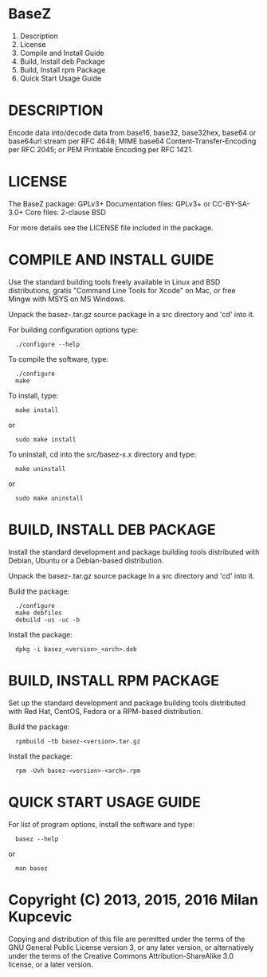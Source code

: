 BaseZ
======
1. Description
2. License
3. Compile and Install Guide
4. Build, Install deb Package
5. Build, Install rpm Package
6. Quick Start Usage Guide


DESCRIPTION
===========
Encode  data into/decode data from base16, base32, base32hex, base64 or
base64url stream per RFC 4648;  MIME  base64  Content-Transfer-Encoding
per RFC 2045; or PEM Printable Encoding per RFC 1421.


LICENSE
=======
The BaseZ package: GPLv3+
Documentation files: GPLv3+ or CC-BY-SA-3.0+
Core files: 2-clause BSD

For more details see the LICENSE file included in the package.


COMPILE AND INSTALL GUIDE
=========================
Use the standard building tools freely available in Linux and BSD
distributions, gratis "Command Line Tools for Xcode" on Mac, or free Mingw
with MSYS on MS Windows.

Unpack the basez-<version>.tar.gz source package in a src directory and 'cd'
into it.

For building configuration options type:
```
  ./configure --help
```
To compile the software, type:
```
  ./configure
  make
```
To install, type:
```
  make install
```  
or
```
  sudo make install
```

To uninstall, cd into the src/basez-x.x directory and type:
```
  make uninstall
```
or
```
  sudo make uninstall
```


BUILD, INSTALL DEB PACKAGE
==========================
Install the standard development and package building tools distributed with
Debian, Ubuntu or a Debian-based distribution.

Unpack the basez-<version>.tar.gz source package in a src directory and 'cd'
into it.

Build the package:
```
  ./configure
  make debfiles
  debuild -us -uc -b
```
Install the package:
```
  dpkg -i basez_<version>_<arch>.deb
```

BUILD, INSTALL RPM PACKAGE
==========================
Set up the standard development and package building tools distributed with
Red Hat, CentOS, Fedora or a RPM-based distribution.

Build the package:
```
  rpmbuild -tb basez-<version>.tar.gz
```
Install the package:
```
  rpm -Uvh basez-<version>-<arch>.rpm
```

QUICK START USAGE GUIDE
=======================
For list of program options, install the software and type:
```
  basez --help
```
or
```
  man basez
```


Copyright (C) 2013, 2015, 2016  Milan Kupcevic
==============================================
Copying and distribution of this file are permitted under the terms of the
GNU General Public License version 3, or any later version, or alternatively
under the terms of the Creative Commons Attribution-ShareAlike 3.0 license,
or a later version.
